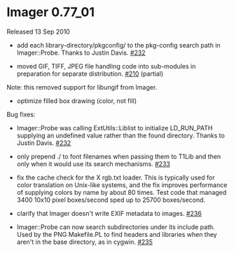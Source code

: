 # Imager 0.77_01

Released 13 Sep 2010

- add each library-directory/pkgconfig/ to the pkg-config search path in Imager::Probe. Thanks to Justin Davis. [#232](https://github.com/tonycoz/imager/issues/232)

- moved GIF, TIFF, JPEG file handling code into sub-modules in preparation for separate distribution. [#210](https://github.com/tonycoz/imager/issues/210) (partial)

Note: this removed support for libungif from Imager.

- optimize filled box drawing (color, not fill)

Bug fixes:

- Imager::Probe was calling ExtUtils::Liblist to initialize LD_RUN_PATH supplying an undefined value rather than the found directory. Thanks to Justin Davis. [#232](https://github.com/tonycoz/imager/issues/232)

- only prepend ./ to font filenames when passing them to T1Lib and then only when it would use its search mechanisms. [#233](https://github.com/tonycoz/imager/issues/233)

- fix the cache check for the X rgb.txt loader. This is typically used for color translation on Unix-like systems, and the fix improves performance of supplying colors by name by about 80 times. Test code that managed 3400 10x10 pixel boxes/second sped up to 25700 boxes/second.

- clarify that Imager doesn't write EXIF metadata to images. [#236](https://github.com/tonycoz/imager/issues/236)

- Imager::Probe can now search subdirectories under its include path. Used by the PNG Makefile.PL to find headers and libraries when they aren't in the base directory, as in cygwin. [#235](https://github.com/tonycoz/imager/issues/235)